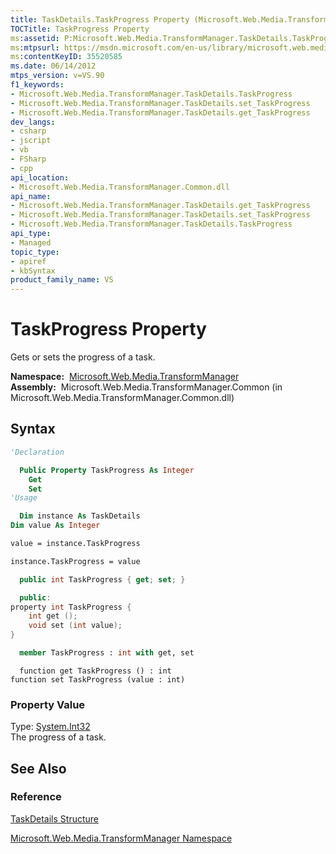 ```yaml
---
title: TaskDetails.TaskProgress Property (Microsoft.Web.Media.TransformManager)
TOCTitle: TaskProgress Property
ms:assetid: P:Microsoft.Web.Media.TransformManager.TaskDetails.TaskProgress
ms:mtpsurl: https://msdn.microsoft.com/en-us/library/microsoft.web.media.transformmanager.taskdetails.taskprogress(v=VS.90)
ms:contentKeyID: 35520585
ms.date: 06/14/2012
mtps_version: v=VS.90
f1_keywords:
- Microsoft.Web.Media.TransformManager.TaskDetails.TaskProgress
- Microsoft.Web.Media.TransformManager.TaskDetails.set_TaskProgress
- Microsoft.Web.Media.TransformManager.TaskDetails.get_TaskProgress
dev_langs:
- csharp
- jscript
- vb
- FSharp
- cpp
api_location:
- Microsoft.Web.Media.TransformManager.Common.dll
api_name:
- Microsoft.Web.Media.TransformManager.TaskDetails.get_TaskProgress
- Microsoft.Web.Media.TransformManager.TaskDetails.set_TaskProgress
- Microsoft.Web.Media.TransformManager.TaskDetails.TaskProgress
api_type:
- Managed
topic_type:
- apiref
- kbSyntax
product_family_name: VS
---
```


# TaskProgress Property

Gets or sets the progress of a task.

**Namespace:**  [Microsoft.Web.Media.TransformManager](microsoft-web-media-transformmanager-namespace.md)  
**Assembly:**  Microsoft.Web.Media.TransformManager.Common (in Microsoft.Web.Media.TransformManager.Common.dll)

## Syntax

```vb
'Declaration

  Public Property TaskProgress As Integer
    Get
    Set
'Usage

  Dim instance As TaskDetails
Dim value As Integer

value = instance.TaskProgress

instance.TaskProgress = value
```

```csharp
  public int TaskProgress { get; set; }
```

```cpp
  public:
property int TaskProgress {
    int get ();
    void set (int value);
}
```

``` fsharp
  member TaskProgress : int with get, set
```

```jscript
  function get TaskProgress () : int
function set TaskProgress (value : int)
```

### Property Value

Type: [System.Int32](https://msdn.microsoft.com/library/td2s409d)  
The progress of a task.  

## See Also

### Reference

[TaskDetails Structure](taskdetails-structure-microsoft-web-media-transformmanager.md)

[Microsoft.Web.Media.TransformManager Namespace](microsoft-web-media-transformmanager-namespace.md)

